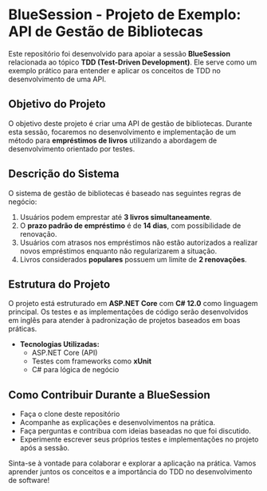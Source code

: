 ﻿
# BlueSession - Projeto de Exemplo: API de Gestão de Bibliotecas

Este repositório foi desenvolvido para apoiar a sessão **BlueSession** relacionada ao tópico **TDD (Test-Driven Development)**. Ele serve como um exemplo prático para entender e aplicar os conceitos de TDD no desenvolvimento de uma API.

## Objetivo do Projeto

O objetivo deste projeto é criar uma API de gestão de bibliotecas. Durante esta sessão, focaremos no desenvolvimento e implementação de um método para **empréstimos de livros** utilizando a abordagem de desenvolvimento orientado por testes.

## Descrição do Sistema

O sistema de gestão de bibliotecas é baseado nas seguintes regras de negócio:

1. Usuários podem emprestar até **3 livros simultaneamente**.
2. O **prazo padrão de empréstimo** é de **14 dias**, com possibilidade de renovação.
3. Usuários com atrasos nos empréstimos não estão autorizados a realizar novos empréstimos enquanto não regularizarem a situação.
4. Livros considerados **populares** possuem um limite de **2 renovações**.

## Estrutura do Projeto

O projeto está estruturado em **ASP.NET Core** com **C# 12.0** como linguagem principal. Os testes e as implementações de código serão desenvolvidos em inglês para atender à padronização de projetos baseados em boas práticas.

- **Tecnologias Utilizadas:**  
  - ASP.NET Core (API)
  - Testes com frameworks como **xUnit**
  - C#  para lógica de negócio

## Como Contribuir Durante a BlueSession
- Faça o clone deste repositório
- Acompanhe as explicações e desenvolvimentos na prática.
- Faça perguntas e contribua com ideias baseadas no que foi discutido.
- Experimente escrever seus próprios testes e implementações no projeto após a sessão.

Sinta-se à vontade para colaborar e explorar a aplicação na prática. Vamos aprender juntos os conceitos e a importância do TDD no desenvolvimento de software!